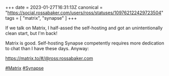+++
date = 2023-01-27T16:31:13Z
canonical = "https://social.rossabaker.com/users/ross/statuses/109762122429723504"
tags = [ "matrix", "synapse" ]
+++

<p>If we talk on Matrix, I half-assed the self-hosting and got an unintentionally clean start, but I&#39;m back!</p><p>Matrix is good.  Self-hosting Synapse competently requires more dedication to chat than I have these days.  Anyway:</p><p><a href="https://matrix.to/#/@ross:rossabaker.com" target="_blank" rel="nofollow noopener noreferrer"><span class="invisible">https://</span><span class="ellipsis">matrix.to/#/@ross:rossabaker.c</span><span class="invisible">om</span></a></p><p><a href="https://social.rossabaker.com/tags/Matrix" class="mention hashtag" rel="tag">#<span>Matrix</span></a> <a href="https://social.rossabaker.com/tags/Synapse" class="mention hashtag" rel="tag">#<span>Synapse</span></a></p>
